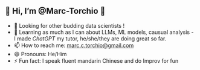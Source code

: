 ##  👋 Hi, I’m @Marc-Torchio 👋
- 👀 Looking for other budding data scientists !  
- 🌱 Learning as much as I can about LLMs, ML models, causual analysis - I made *ChatGPT* my tutor, he/she/they are doing great so far.
- 📫 How to reach me: marc.c.torchio@gmail.com
- 😄 Pronouns: He/Him
- ⚡ Fun fact: I speak fluent mandarin Chinese and do Improv for fun

<!---
Marc-Torchio/Marc-Torchio is a ✨ special ✨ repository because its `README.md` (this file) appears on your GitHub profile.
You can click the Preview link to take a look at your changes.
--->
